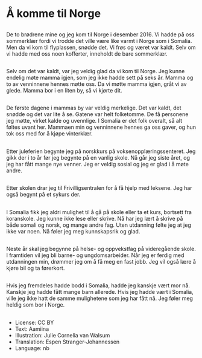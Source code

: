 # Å komme til Norge

##
De to brødrene mine og jeg kom til Norge i desember 2016. Vi hadde på oss sommerklær fordi vi trodde det ville være like varmt i Norge som i Somalia. Men da vi kom til flyplassen, snødde det. Vi frøs og været var kaldt. Selv om vi hadde med oss noen kofferter, inneholdt de bare sommerklær.

##
Selv om det var kaldt, var jeg veldig glad da vi kom til Norge. Jeg kunne endelig møte mamma igjen, som jeg ikke hadde sett på seks år. Mamma og to av venninnene hennes møtte oss. Da vi møtte mamma igjen, gråt vi av glede. Mamma bor i en liten by, så vi kjørte dit.

##
De første dagene i mammas by var veldig merkelige. Det var kaldt, det snødde og det var lite å se. Gatene var helt folketomme. De få personene jeg møtte, virket kalde og uvennlige. I Somalia er det folk overalt, så alt føltes uvant her. Mammaen min og venninnene hennes ga oss gaver, og hun tok oss med for å kjøpe vinterklær.

##
Etter juleferien begynte jeg på norskkurs på voksenopplæringssenteret. Jeg gikk der i to år før jeg begynte på en vanlig skole. Nå går jeg siste året, og jeg har fått mange nye venner. Jeg er veldig sosial og jeg er glad i å møte andre.

##
Etter skolen drar jeg til Frivilligsentralen for å få hjelp med leksene. Jeg har også begynt på et sykurs der.

##
I Somalia fikk jeg aldri mulighet til å gå på skole eller ta et kurs, bortsett fra koranskole. Jeg kunne ikke lese eller skrive. Nå har jeg lært å skrive på både somali og norsk, og mange andre fag. Uten utdanning følte jeg at jeg ikke var noen. Nå føler jeg meg kunnskapsrik og glad.

##
Neste år skal jeg begynne på helse- og oppvekstfag på videregående skole. I framtiden vil jeg bli barne- og ungdomsarbeider. Når jeg er ferdig med utdanningen min, drømmer jeg om å få meg en fast jobb. Jeg vil også lære å kjøre bil og ta førerkort.

##
Hvis jeg fremdeles hadde bodd i Somalia, hadde jeg kanskje vært mor nå. Kanskje jeg hadde fått mange barn allerede. Hvis jeg hadde vært i Somalia, ville jeg ikke hatt de samme mulighetene som jeg har fått nå. Jeg føler meg heldig som bor i Norge.

##
* License: CC BY
* Text: Aamiina
* Illustration: Julie Cornelia van Walsum
* Translation: Espen Stranger-Johannessen
* Language: nb
